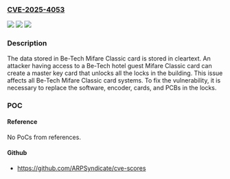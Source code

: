### [CVE-2025-4053](https://cve.mitre.org/cgi-bin/cvename.cgi?name=CVE-2025-4053)
![](https://img.shields.io/static/v1?label=Product&message=Mifare%20Classic%20cards&color=blue)
![](https://img.shields.io/static/v1?label=Version&message=0%3C%3D%20*%20&color=brighgreen)
![](https://img.shields.io/static/v1?label=Vulnerability&message=CWE-312%20Cleartext%20Storage%20of%20Sensitive%20Information&color=brighgreen)

### Description

The data stored in Be-Tech Mifare Classic card is stored in cleartext. An attacker having access to a Be-Tech hotel guest Mifare Classic card can create a master key card that unlocks all the locks in the building. This issue affects all Be-Tech Mifare Classic card systems. To fix the vulnerability, it is necessary to replace the software, encoder, cards, and PCBs in the locks.

### POC

#### Reference
No PoCs from references.

#### Github
- https://github.com/ARPSyndicate/cve-scores

